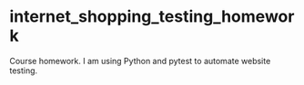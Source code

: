 # internet_shopping_testing_homework
Course homework. I am using Python and pytest to automate website testing.
